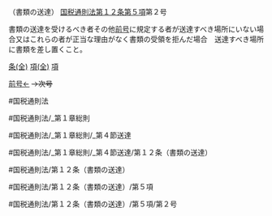 （書類の送達）
[国税通則法第１２条第５項](国税通則法＿＿＿＿＿第１２条第５項)第２号

書類の送達を受けるべき者その他[前号](国税通則法＿＿＿＿＿第１２条第５項第１号)に規定する者が送達すべき場所にいない場合又はこれらの者が正当な理由がなく書類の受領を拒んだ場合　送達すべき場所に書類を差し置くこと。

[条(全)](国税通則法＿＿＿＿＿第１２条_.md)    [項(全)](国税通則法＿＿＿＿＿第１２条第５項_.md)    [項](国税通則法＿＿＿＿＿第１２条第５項.md)

[前号←](国税通則法＿＿＿＿＿第１２条第５項第１号.md)  ~~→次号~~

#国税通則法

#国税通則法/_第１章総則

#国税通則法/_第１章総則/_第４節送達

#国税通則法/_第１章総則/_第４節送達/第１２条（書類の送達）

#国税通則法/第１２条（書類の送達）

#国税通則法/第１２条（書類の送達）/第５項

#国税通則法/第１２条（書類の送達）/第５項/第２号

